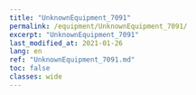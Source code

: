 ```yaml
---
title: "UnknownEquipment_7091"
permalink: /equipment/UnknownEquipment_7091/
excerpt: "UnknownEquipment_7091"
last_modified_at: 2021-01-26
lang: en
ref: "UnknownEquipment_7091.md"
toc: false
classes: wide
---
```


